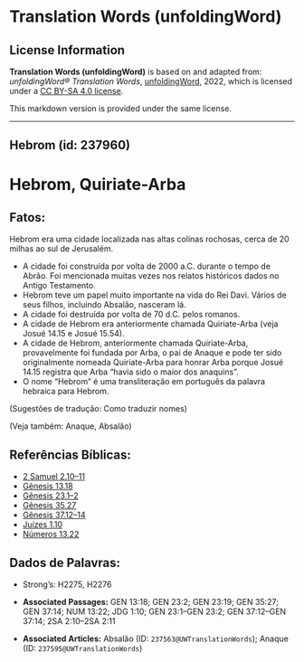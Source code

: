 # Translation Words (unfoldingWord)

## License Information

**Translation Words (unfoldingWord)** is based on and adapted from: _unfoldingWord® Translation Words_, [unfoldingWord](https://unfoldingword.org/utw), 2022, which is licensed under a [CC BY-SA 4.0 license](https://creativecommons.org/licenses/by-sa/4.0/legalcode.en).

This markdown version is provided under the same license.



--------------------------------

## Hebrom (id: 237960)

Hebrom, Quiriate\-Arba
======================

Fatos:
------

Hebrom era uma cidade localizada nas altas colinas rochosas, cerca de 20 milhas ao sul de Jerusalém.

* A cidade foi construída por volta de 2000 a.C. durante o tempo de Abrão. Foi mencionada muitas vezes nos relatos históricos dados no Antigo Testamento.
* Hebrom teve um papel muito importante na vida do Rei Davi. Vários de seus filhos, incluindo Absalão, nasceram lá.
* A cidade foi destruída por volta de 70 d.C. pelos romanos.
* A cidade de Hebrom era anteriormente chamada Quiriate\-Arba (veja Josué 14\.15 e Josué 15\.54\).
* A cidade de Hebrom, anteriormente chamada Quiriate\-Arba, provavelmente foi fundada por Arba, o pai de Anaque e pode ter sido originalmente nomeada Quiriate\-Arba para honrar Arba porque Josué 14\.15 registra que Arba “havia sido o maior dos anaquins”.
* O nome “Hebrom” é uma transliteração em português da palavra hebraica para Hebrom.

(Sugestões de tradução: Como traduzir nomes)

(Veja também: Anaque, Absalão)

Referências Bíblicas:
---------------------

* [2 Samuel 2\.10–11](https://ref.ly/2Sam2:10-2Sam2:11)
* [Gênesis 13\.18](https://ref.ly/Gen13:18)
* [Gênesis 23\.1–2](https://ref.ly/Gen23:1-Gen23:2)
* [Gênesis 35\.27](https://ref.ly/Gen35:27)
* [Gênesis 37\.12–14](https://ref.ly/Gen37:12-Gen37:14)
* [Juízes 1\.10](https://ref.ly/Judg1:10)
* [Números 13\.22](https://ref.ly/Num13:22)

Dados de Palavras:
------------------

* Strong’s: H2275, H2276

* **Associated Passages:** GEN 13:18; GEN 23:2; GEN 23:19; GEN 35:27; GEN 37:14; NUM 13:22; JDG 1:10; GEN 23:1–GEN 23:2; GEN 37:12–GEN 37:14; 2SA 2:10–2SA 2:11
* **Associated Articles:** Absalão (ID: `237563@UWTranslationWords`); Anaque (ID: `237595@UWTranslationWords`)

